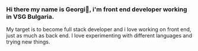 ### Hi there my name is Georgi👋, i'm front end developer working in VSG Bulgaria. 
My target is to become full stack developer and i love working on front end, just as much as back end.
I love experimenting with different languages and trying new things.

